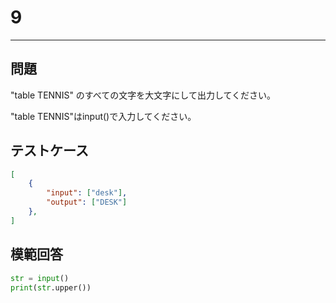 # 9

---
## 問題

"table TENNIS" のすべての文字を大文字にして出力してください。

"table TENNIS"はinput()で入力してください。
## テストケース

```json
[
	{
		"input": ["desk"],
		"output": ["DESK"]
  	},
]
```

## 模範回答
```python
str = input()
print(str.upper())
```